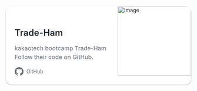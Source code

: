 <style>
.card-container {
    max-width: 100%;
    width: 900px;
    border-radius: 16px;
    background: white;
    box-shadow: 0 1px 3px rgba(0,0,0,0.12), 0 1px 2px rgba(0,0,0,0.24);
    display: flex;
    margin: 20px;
    overflow: hidden;
}

.content {
    flex: 1;
    padding: 24px;
}

.title {
    font-family: -apple-system, BlinkMacSystemFont, "Segoe UI", Roboto, Helvetica, Arial, sans-serif;
    font-size: 24px;
    font-weight: 600;
    color: #1f2328;
    margin-bottom: 16px;
}

.description {
    font-family: -apple-system, BlinkMacSystemFont, "Segoe UI", Roboto, Helvetica, Arial, sans-serif;
    font-size: 16px;
    color: #656d76;
    margin-bottom: 16px;
    line-height: 1.5;
}

.github-link {
    display: flex;
    align-items: center;
    gap: 8px;
    text-decoration: none;
    color: #656d76;
    font-family: -apple-system, BlinkMacSystemFont, "Segoe UI", Roboto, Helvetica, Arial, sans-serif;
}

.github-icon {
    width: 24px;
    height: 24px;
}

.image-container {
    width: 200px;
    height: 190px;
    overflow: hidden;
}

.image-container img {
    width: 100%;
    height: 100%;
    object-fit: cover;
}
</style>
</head>
<body>
<div class="card-container">
    <div class="content">
        <h1 class="title">Trade-Ham</h1>
        <p class="description">kakaotech bootcamp Trade-Ham<br>Follow their code on GitHub.</p>
        <a href="https://alswp006.github.io/tradeham/" class="github-link">
            <svg height="24" aria-hidden="true" viewBox="0 0 16 16" version="1.1" width="24" class="github-icon">
                <path fill="#656d76" d="M8 0c4.42 0 8 3.58 8 8a8.013 8.013 0 0 1-5.45 7.59c-.4.08-.55-.17-.55-.38 0-.27.01-1.13.01-2.2 0-.75-.25-1.23-.54-1.48 1.78-.2 3.65-.88 3.65-3.95 0-.88-.31-1.59-.82-2.15.08-.2.36-1.02-.08-2.12 0 0-.67-.22-2.2.82-.64-.18-1.32-.27-2-.27-.68 0-1.36.09-2 .27-1.53-1.03-2.2-.82-2.2-.82-.44 1.1-.16 1.92-.08 2.12-.51.56-.82 1.28-.82 2.15 0 3.06 1.86 3.75 3.64 3.95-.23.2-.44.55-.51 1.07-.46.21-1.61.55-2.33-.66-.15-.24-.6-.83-1.23-.82-.67.01-.27.38.01.53.34.19.73.9.82 1.13.16.45.68 1.31 2.69.94 0 .67.01 1.3.01 1.49 0 .21-.15.45-.55.38A7.995 7.995 0 0 1 0 8c0-4.42 3.58-8 8-8Z"></path>
            </svg>
            GitHub
        </a>
    </div>
    <div class="image-container">
        <img width="99" alt="Image" src="https://github.com/user-attachments/assets/db61f3ac-c535-4441-8ba1-e4fc68851252" />
    </div>
</div>
</body>
</html>

<!-- KTB: https://github.com/user-attachments/assets/c05879a7-8173-44a1-b451-d3c6b99c5cdc -->

<!-- blog: https://github.com/user-attachments/assets/1fc1b708-72d3-43ff-977c-6a9c1706f1dc -->

<!-- Youtube: 
<a href="https://alswp006.github.io/tradeham/" class="github-link">
    <svg height="24" width="24" viewBox="0 0 24 24" class="youtube-icon">
        <path fill="#FF0000" d="M23.498 6.186a3.016 3.016 0 0 0-2.122-2.136C19.505 3.545 12 3.545 12 3.545s-7.505 0-9.377.505A3.017 3.017 0 0 0 .502 6.186C0 8.07 0 12 0 12s0 3.93.502 5.814a3.016 3.016 0 0 0 2.122 2.136c1.871.505 9.376.505 9.376.505s7.505 0 9.377-.505a3.015 3.015 0 0 0 2.122-2.136C24 15.93 24 12 24 12s0-3.93-.502-5.814zM9.545 15.568V8.432L15.818 12l-6.273 3.568z"/>
    </svg>
    Youtube
</a>
-->